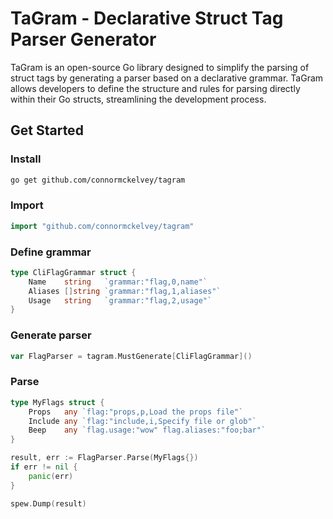 # TaGram - Declarative Struct Tag Parser Generator

TaGram is an open-source Go library designed to simplify the parsing of struct tags by generating a parser based on a declarative grammar. TaGram allows developers to define the structure and rules for parsing directly within their Go structs, streamlining the development process.

## Get Started

### Install
```bash
go get github.com/connormckelvey/tagram
```

### Import
```go
import "github.com/connormckelvey/tagram"
```

### Define grammar
```go
type CliFlagGrammar struct {
	Name    string   `grammar:"flag,0,name"`
	Aliases []string `grammar:"flag,1,aliases"`
	Usage   string   `grammar:"flag,2,usage"`
}
```

### Generate parser
```go
var FlagParser = tagram.MustGenerate[CliFlagGrammar]()
```

### Parse
```go
type MyFlags struct {
    Props   any `flag:"props,p,Load the props file"`
    Include any `flag:"include,i,Specify file or glob"`
    Beep    any `flag.usage:"wow" flag.aliases:"foo;bar"`
}

result, err := FlagParser.Parse(MyFlags{})
if err != nil {
    panic(err)
}

spew.Dump(result)
```